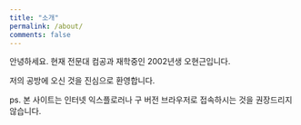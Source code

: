 ```yaml
---
title: "소개"
permalink: /about/
comments: false
---
```

안녕하세요. 현재 전문대 컴공과 재학중인 2002년생 오현근입니다.

저의 공방에 오신 것을 진심으로 환영합니다.

ps. 본 사이트는 인터넷 익스플로러나 구 버전 브라우저로 접속하시는 것을 권장드리지 않습니다.